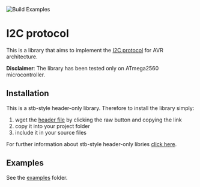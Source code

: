 ![Build Examples](https://github.com/dead-tech/i2c/workflows/Build%20Examples/badge.svg)

# I2C protocol

This is a library that aims to implement the [I2C protocol](https://en.wikipedia.org/wiki/I%C2%B2C) for AVR architecture.

__Disclaimer__: The library has been tested only on ATmega2560 microcontroller.

## Installation

This is a stb-style header-only library. Therefore to install the library simply:
1. wget the [header file](./include/i2c.h) by clicking the raw button and copying the link
2. copy it into your project folder
3. include it in your source files

For further information about stb-style header-only libries [click here](https://github.com/nothings/stb?tab=readme-ov-file#faq).

## Examples

See the [examples](./examples/) folder.
